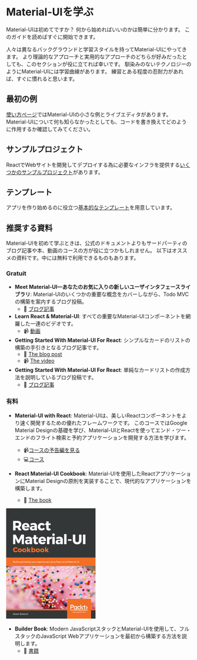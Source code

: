 # Material-UIを学ぶ

<p class="description">Material-UIは初めてですか？ 何から始めればいいのかは簡単に分かります。 このガイドを読めばすぐに開始できます。</p>

人々は異なるバックグラウンドと学習スタイルを持ってMaterial-UIにやってきます。 より理論的なアプローチと実用的なアプローチのどちらが好みだったとしても、このセクションが役に立てれば幸いです。 馴染みのないテクノロジーのようにMaterial-UIには学習曲線があります。 練習とある程度の忍耐力があれば、すぐに慣れると思います。

## 最初の例

[使い方ページ](/getting-started/usage/#quick-start)ではMaterial-UIの小さな例とライブエディタがあります。 Material-UIについて何も知らなかったとしても、コードを書き換えてどのように作用するか確認してみてください。

## サンプルプロジェクト

ReactでWebサイトを開発してデプロイする為に必要なインフラを提供する[いくつかのサンプルプロジェクト](/getting-started/example-projects/)があります。

## テンプレート

アプリを作り始めるのに役立つ[基本的なテンプレート](/getting-started/templates/)を用意しています。

## 推奨する資料

Material-UIを初めて学ぶときは、公式のドキュメントよりもサードパーティのブログ記事や本、動画のコースの方が役に立つかもしれません。 以下はオススメの資料です。中には無料で利用できるものもあります。

### Gratuit

- **Meet Material-UI—あなたのお気に入りの新しいユーザインタフェースライブラリ**: Material-UIのいくつかの重要な概念をカバーしながら、Todo MVCの構築を案内するブログ投稿。 
  - 📝 [ブログ記事](https://medium.freecodecamp.org/meet-your-material-ui-your-new-favorite-user-interface-library-6349a1c88a8c)
- **Learn React & Material-UI**: すべての重要なMaterial-UIコンポーネントを網羅した一連のビデオです。 
  - 📹 [動画](https://www.youtube.com/watch?v=xm4LX5fJKZ8&list=PLcCp4mjO-z98WAu4sd0eVha1g-NMfzHZk)
- **Getting Started With Material-UI For React**: シンプルなカードのリストの構築の手引きとなるブログ記事です。 
  - 📝 [The blog post](https://medium.com/codingthesmartway-com-blog/getting-started-with-material-ui-for-react-material-design-for-react-364b2688b555)
  - 📹 [The video](https://www.youtube.com/watch?v=PWadEeOuv5o)
- **Getting Started With Material-UI For React**: 単純なカードリストの作成方法を説明しているブログ投稿です。 
  - 📝 [ブログ記事](https://alligator.io/react/material-ui/)

### 有料

- **Material-UI with React**: Material-UIは、美しいReactコンポーネントをより速く開発するための優れたフレームワークです。 このコースではGoogle Material Designの基礎を学び、Material-UIとReactを使ってエンド・ツー・エンドのフライト検索と予約アプリケーションを開発する方法を学びます。
  
  - 📹[コースの予告編を見る](https://www.youtube.com/watch?v=hhZ6yFvCWho)
  - 💻[コース](https://bonsaiilabs.com/courseDetail/material-ui-with-react)
- **React Material-UI Cookbook**: Material-UIを使用したReactアプリケーションにMaterial Designの原則を実装することで、現代的なアプリケーションを構築します。
  
  - 📘 [The book](https://www.amazon.com/gp/product/1789615224/ref=as_li_tl?ie=UTF8&camp=1789&creative=9325&creativeASIN=1789615224&linkCode=as2&tag=oliviertassin-20&linkId=79aec1cb9db829135838614ac1953380)

[![cookbook](/static/blog/material-ui-v4-is-out/cookbook.png)](https://www.amazon.com/gp/product/1789615224/ref=as_li_tl?ie=UTF8&camp=1789&creative=9325&creativeASIN=1789615224&linkCode=as2&tag=oliviertassin-20&linkId=79aec1cb9db829135838614ac1953380)

- **Builder Book**: Modern JavaScriptスタックとMaterial-UIを使用して、フルスタックのJavaScript Webアプリケーションを最初から構築する方法を説明します。 
  - 📘 [書籍](https://builderbook.org/book)